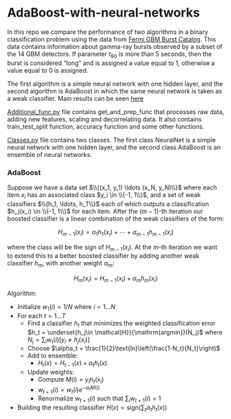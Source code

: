 # AdaBoost-with-neural-networks
In this repo we compare the performance of two algorithms in a binary classification problem using the data from [Fermi GBM Burst Catalog](https://heasarc.gsfc.nasa.gov/w3browse/fermi/fermigbrst.html). This data contains information about gamma-ray bursts observed by a subset of the 14 GBM detectors. If parameter $t_{90}$ is more than 5 seconds, then the burst is considered “long” and is assigned a value equal to 1, otherwise a value equal to 0 is assigned.

The first algorithm is a simple neural network with one hidden layer, and the second algorithm is AdaBoost in which the same neural network is taken as a weak classifier. Main results can be seen [here](https://github.com/AgafonovGrigory/AdaBoost-with-neural-networks/blob/main/main.ipynb)

[Additional_func.py](https://github.com/AgafonovGrigory/AdaBoost-with-neural-networks/blob/main/additional_func.py) file contains get_and_prep_func that processes raw data, adding new features, scaling and decorrelating data. It also contains train_test_split function, accuracy function and some other functions.

[Classes.py](https://github.com/AgafonovGrigory/AdaBoost-with-neural-networks/blob/main/classes.py) file contains two classes. The first class NeuralNet is a simple neural network with one hidden layer, and the second class AdaBoost is an ensemble of neural networks.
### AdaBoost
Suppose we have a data set $\\{(x_1, y_1) \ldots (x_N, y_N)\\}$ where each item $x_i$ has an associated class $y_i \in \\{-1, 1\\}$, and a set of weak classifiers $\\{h_1, \ldots, h_T\\}$ each of which outputs a classification $h_j(x_i) \in \\{-1, 1\\}$ for each item. After the $(m-1)$-th iteration our boosted classifier is a linear combination of the weak classifiers of the form:
```math
\begin{equation}
H_{m-1}(x_i) = \alpha_1h_1(x_i) + \cdots + \alpha_{m-1}h_{m-1}(x_i)
\end{equation}
```
where the class will be the sign of $H_{m-1}(x_i)$. At the $m$-th iteration we want to extend this to a better boosted classifier by adding another weak classifier $h_m$, with another weight $\alpha_m$:
```math
\begin{equation}
H_{m}(x_i) = H_{m-1}(x_i) + \alpha_{m}h_{m}(x_i)
\end{equation}
```
Algorithm:
- Initialize $w_1(i)=1/N$ where $i=1\ldots N$
- For each $t = 1\ldots T$
  + Find a classifier $h_t$ that minimizes the weighted classification error $h_t = \underset{h_j\in \mathcal{H}}{\mathrm{argmin}}(N_j)$ where $N_j = \sum_{i} w_{t}(i)[y_i \neq h_{j}(x_{i})]$
  + Choose $\alpha_t = \frac{1}{2}\text{ln}\left(\frac{1-N_t}{N_t}\right)$
  + Add to ensemble:
    - $H_t(x) = H_{t-1}(x) + \alpha_th_t(x)$
  + Update weights:
    - Compute $M(i) = y_ih_t(x_i)$
    - $w_{t+1}(i) = w_{t}(i)e^{-\alpha_tM(i)}$
    - Renormalize $w_{t+1}(i)$ such that $\sum_{i}w_{t+1}(i) = 1$
- Building the resulting classifier $H(x) = \text{sign}(\sum_{t}\alpha_th_t(x))$
